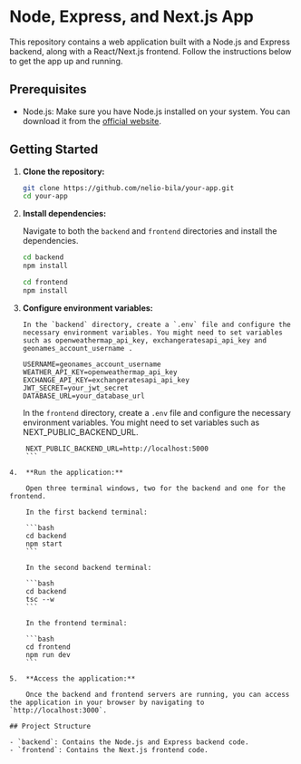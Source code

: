 # Node, Express, and Next.js App

This repository contains a web application built with a Node.js and Express backend, along with a React/Next.js frontend. Follow the instructions below to get the app up and running.

## Prerequisites

- Node.js: Make sure you have Node.js installed on your system. You can download it from the [official website](https://nodejs.org/).

## Getting Started

1.  **Clone the repository:**

    ```bash
    git clone https://github.com/nelio-bila/your-app.git
    cd your-app
    ```

2.  **Install dependencies:**

    Navigate to both the `backend` and `frontend` directories and install the dependencies.

    ```bash
    cd backend
    npm install
    ```

    ```bash
    cd frontend
    npm install
    ```

3.  **Configure environment variables:**

        In the `backend` directory, create a `.env` file and configure the necessary environment variables. You might need to set variables such as openweathermap_api_key, exchangeratesapi_api_key and geonames_account_username .

    ```plaintext
    USERNAME=geonames_account_username
    WEATHER_API_KEY=openweathermap_api_key
    EXCHANGE_API_KEY=exchangeratesapi_api_key
    JWT_SECRET=your_jwt_secret
    DATABASE_URL=your_database_url
    ```
    In the `frontend` directory, create a `.env` file and configure the necessary environment variables. You might need to set variables such as NEXT_PUBLIC_BACKEND_URL.

```plaintext
    NEXT_PUBLIC_BACKEND_URL=http://localhost:5000
    ```

4.  **Run the application:**

    Open three terminal windows, two for the backend and one for the frontend.

    In the first backend terminal:

    ```bash
    cd backend
    npm start
    ```

    In the second backend terminal:

    ```bash
    cd backend
    tsc --w
    ```

    In the frontend terminal:

    ```bash
    cd frontend
    npm run dev
    ```

5.  **Access the application:**

    Once the backend and frontend servers are running, you can access the application in your browser by navigating to `http://localhost:3000`.

## Project Structure

- `backend`: Contains the Node.js and Express backend code.
- `frontend`: Contains the Next.js frontend code.
